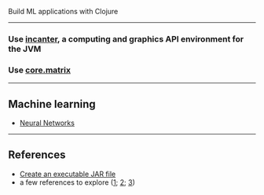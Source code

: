 
Build ML applications with Clojure

<hr>

### Use <a href="./incanter">incanter</a>, a computing and graphics API environment for the JVM
### Use <a href="https://github.com/mikera/core.matrix/wiki">core.matrix</a>

<hr>

## Machine learning

- <a href="./neural_networks">Neural Networks</a>

<hr>

## References

- <a href="https://www.braveclojure.com/getting-started/">Create an executable JAR file</a>
- a few references to explore (<a href="https://medium.com/@salmanhossain500/clojure-linear-regression-6ef295bcc102">1</a>; <a href="https://defunsm.github.io/posts/clojure-incanter/">2</a>; <a href="https://defunsm.github.io/posts/clojure-r-squared/">3</a>)
